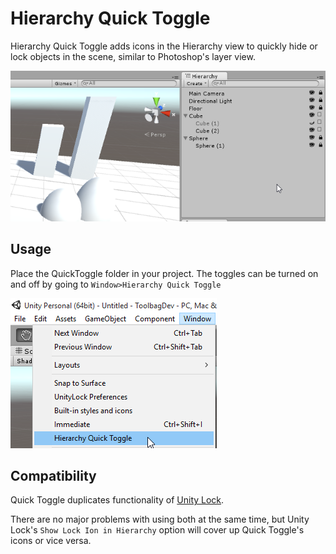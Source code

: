 Hierarchy Quick Toggle
===

Hierarchy Quick Toggle adds icons in the Hierarchy view to quickly hide or lock objects in the scene, similar to Photoshop's layer view.

![Quick Toggle](../READMEImg/QuickToggle/QuickToggle.png)

Usage
---
Place the QuickToggle folder in your project. The toggles can be turned on and off by going to `Window>Hierarchy Quick Toggle`

![Hide/Show Quick Toggle](../READMEImg/QuickToggle/QuickToggle-Show.png)

Compatibility
---

Quick Toggle duplicates functionality of [Unity Lock](../UnityLock).

There are no major problems with using both at the same time, but Unity Lock's `Show Lock Ion in Hierarchy` option will cover up Quick Toggle's icons or vice versa.
